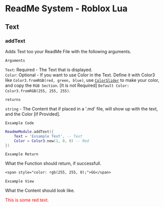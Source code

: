 # ReadMe System - Roblox Lua


## Text


### addText

Adds Text too your ReadMe File with the following arguments.

`Arguments`

`Text`: Required - The Text that is displayed. \
`Color`: Optional - If you want to use Color in the Text. Define it with Color3 like `Color3.fromRGB(red, green, blue)`, use [`ColorSlider`](https://www.google.com/search?q=color+slider&sca_esv=6436e396b7e6bdff&rlz=1C1GCEU_enNO1101NO1101&sxsrf=ADLYWIJOrEPtlZffwENon4R9RUfH6u19aQ%3A1732091252233&ei=dJ09Z_XzDbiQ1fIPh_208QQ&ved=0ahUKEwj1_brevuqJAxU4SFUIHYc-LU4Q4dUDCA8&uact=5&oq=color+slider&gs_lp=Egxnd3Mtd2l6LXNlcnAiDGNvbG9yIHNsaWRlcjILEAAYgAQYkQIYigUyBRAAGIAEMgoQABiABBhDGIoFMgsQABiABBiRAhiKBTIFEAAYgAQyBRAAGIAEMgUQABiABDIFEAAYgAQyBRAAGIAEMgUQABiABEj8MVDyH1ioMXAGeAGQAQCYAYkBoAHaCKoBBDEwLjK4AQPIAQD4AQGYAhKgAqUKwgIKEAAYsAMY1gQYR8ICDRAAGIAEGLADGEMYigXCAgsQLhiABBjRAxjHAcICBRAuGIAEwgINEAAYgAQYQxjJAxiKBcICCxAAGIAEGJIDGIoFwgILEC4YgAQYxwEYrwGYAwCIBgGQBgqSBwQxMy41oAelTQ&sclient=gws-wiz-serp) to make your color, and copy the `RGB Section`. [It is not Required] `Default Color: Color3.fromRGB(255, 255, 255)`.



`returns`

`string` - The Content that if placed in a '.md' file, will show up with the text, and the Color [if Provided].


`Exsample Code`

```lua
ReadmeModule.addText({
    Text = 'Exsample Text', -- Text
    Color = Color3.new(1, 0, 0) -- Red
})
```

`Exsample Return`

What the Function should return, if successfull.

```txt
<span style="color: rgb(255, 255, 0);">GG</span>
```

`Exsample View`

What the Content should look like.




<p style='color:red'>This is some red text.</p>


